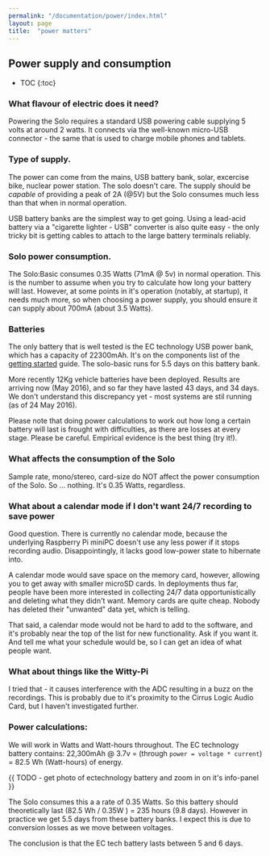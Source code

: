 ```yaml
---
permalink: "/documentation/power/index.html"
layout: page
title:  "power matters"
---
```


## Power supply and consumption

* TOC
{:toc}

### What flavour of electric does it need?

Powering the Solo requires a standard USB powering cable supplying 5
volts at around 2 watts.  It connects via the well-known micro-USB
connector - the same that is used to charge mobile phones and tablets.


### Type of supply.

The power can come from the mains, USB battery bank, solar, excercise
bike, nuclear power station.  The solo doesn't care.  The supply
should be _capable_ of providing a peak of 2A (@5V) but the Solo
consumes much less than that when in normal operation.

USB battery banks are the simplest way to get going.  Using a
lead-acid battery via a "cigarette lighter - USB" converter is also
quite easy - the only tricky bit is getting cables to attach to the
large battery terminals reliably.


### Solo power consumption.

The Solo:Basic consumes 0.35 Watts (71mA @ 5v) in normal operation.
This is the number to assume when you try to calculate how long your
battery will last.  However, at some points in it's operation
(notably, at startup), it needs much more, so when choosing a power
supply, you should ensure it can supply about 700mA (about 3.5 Watts).


### Batteries

The only battery that is well tested is the EC technology USB power
bank, which has a capacity of 22300mAh.  It's on the components list
of the [getting started](/documentation/getting-started.html) guide.
The solo-basic runs for 5.5 days on this battery bank.

More recently 12Kg vehicle batteries have been deployed.  Results are
arriving now (May 2016), and so far they have lasted 43 days, and 34
days.  We don't understand this discrepancy yet - most systems are
stil running (as of 24 May 2016).

Please note that doing power calculations to work out how long a
certain battery will last is frought with difficulties, as there are
losses at every stage.  Please be careful.  Empirical evidence is the
best thing (try it!).


### What affects the consumption of the Solo

Sample rate, mono/stereo, card-size do NOT affect the power
consumption of the Solo.  So ... nothing.  It's 0.35 Watts, regardless.


### What about a calendar mode if I don't want 24/7 recording to save power

Good question.  There is currently no calendar mode, because the
underlying Raspberry Pi miniPC doesn't use any less power if it stops
recording audio.  Disappointingly, it lacks good low-power state to
hibernate into.

A calendar mode would save space on the memory card, however, allowing
you to get away with smaller microSD cards.  In deployments thus far,
people have been more interested in collecting 24/7 data
opportunistically and deleting what they didn't want.  Memory cards
are quite cheap.  Nobody has deleted their "unwanted" data yet, which
is telling.

That said, a calendar mode would not be hard to add to the software,
and it's probably near the top of the list for new functionality.  Ask
if you want it.  And tell me what your schedule would be, so I can get
an idea of what people want.

###  What about things like the Witty-Pi

I tried that - it causes interference with the ADC resulting in a buzz
on the recordings.  This is probably due to it's proximity to the
Cirrus Logic Audio Card, but I haven't investigated further.


### Power calculations:

We will work in Watts and Watt-hours throughout.  The EC technology battery
contains: 22,300mAh @ 3.7v = (through `power = voltage * current`) =
82.5 Wh (Watt-hours) of energy.

{{ TODO - get photo of ectechnology battery and zoom in on it's info-panel }}

The Solo consumes this a a rate of 0.35 Watts.  So this battery should
theoretically last (82.5 Wh / 0.35W ) = 235 hours (9.8 days).  However
in practice we get 5.5 days from these battery banks.  I expect this
is due to conversion losses as we move between voltages.

The conclusion is that the EC tech battery lasts between 5 and 6 days.
